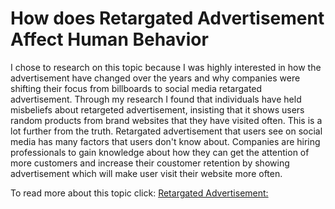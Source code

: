 # How does Retargated Advertisement Affect Human Behavior

I chose to research on this topic because I was highly interested in how the advertisement have changed over the years and why companies were shifting their focus from billboards to social media retargated advertisement.
Through my research I found that individuals have held misbeliefs about retargeted advertisement, insisting that it shows users random products from brand websites that they have visited often. This is a lot further from the truth. Retargated advertisement that users see on social media has many factors that users don't know about. Companies are hiring professionals to gain knowledge about how they can get the attention of more  customers and increase their coustomer retention by showing advertisement which will make user visit their website more often.

To read more about this topic click: [Retargated Advertisement:](file:///Users/harshgandhi/Desktop/RetargatedAdsOnHumanBehavior.pdf)
